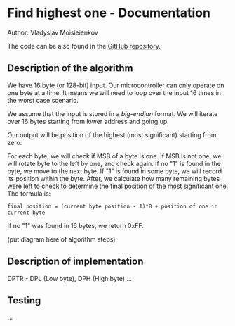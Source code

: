 # Find highest one - Documentation

Author: Vladyslav Moisieienkov

The code can be also found in the [GitHub repository](https://github.com/VMois/micronto/tree/main/8051/find_highest_one).

## Description of the algorithm

We have 16 byte (or 128-bit) input. Our microcontroller can only operate on one byte at a time.
It means we will need to loop over the input 16 times in the worst case scenario.

We assume that the input is stored in a *big-endian* format. We will iterate over 16 bytes starting from lower address and going up.

Our output will be position of the highest (most significant) starting from zero.

For each byte, we will check if MSB of a byte is one. If MSB is not one, we will rotate byte to the left by one, and check again. If no "1" is found in the byte, we move to the next byte. If "1" is found in some byte, we will record its position within the byte. After, we calculate how many remaining bytes were left to check to determine the final position of the most significant one.
The formula is:

```
final position = (current byte position - 1)*8 + position of one in current byte
```

If no "1" was found in 16 bytes, we return 0xFF.


(put diagram here of algorithm steps)

## Description of implementation

DPTR - DPL (Low byte), DPH (High byte)
...

## Testing

...
